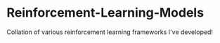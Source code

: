 # Reinforcement-Learning-Models
Collation of various reinforcement learning frameworks I've developed!
